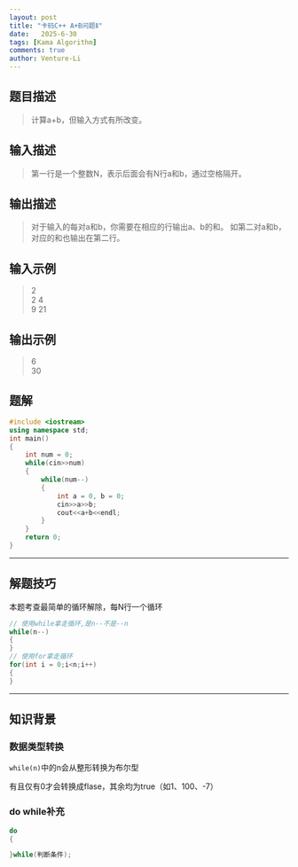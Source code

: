 ```yaml
---
layout: post
title: "卡码C++ A+B问题Ⅱ"
date:   2025-6-30
tags: [Kama Algorithm]
comments: true
author: Venture-Li
---
```


## 题目描述

> 计算a+b，但输入方式有所改变。

## 输入描述

> 第一行是一个整数N，表示后面会有N行a和b，通过空格隔开。

## 输出描述

> 对于输入的每对a和b，你需要在相应的行输出a、b的和。
> 如第二对a和b，对应的和也输出在第二行。


## 输入示例

> 2  
> 2 4  
> 9 21  

## 输出示例

> 6  
> 30  

## 题解

```c++
#include <iostream>
using namespace std;
int main()
{
    int num = 0;
    while(cin>>num)
    {
        while(num--)
        {
            int a = 0, b = 0;
            cin>>a>>b;
            cout<<a+b<<endl;
        }
    }
    return 0;
}
```
---
## 解题技巧

本题考查最简单的循环解除，每N行一个循环

```c++
// 使用while拿走循环,是n--不是--n
while(n--) 
{
}
// 使用for拿走循环
for(int i = 0;i<n;i++)
{
}
```

---

## 知识背景

### 数据类型转换

`while(n)`中的n会从整形转换为布尔型

有且仅有0才会转换成flase，其余均为true（如1、100、-7）

### do while补充

```c++
do
{

}while(判断条件);
```

